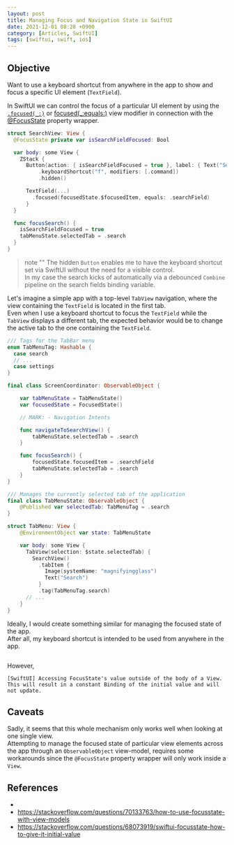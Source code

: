 ```yaml
---
layout: post
title: Managing Focus and Navigation State in SwiftUI
date: 2021-12-01 08:28 +0900
category: [Articles, SwiftUI]
tags: [swiftui, swift, ios]
---
```


## Objective

Want to use a keyboard shortcut from anywhere in the app to show and focus a specific UI element (`TextField`).

In SwiftUI we can control the focus of a particular UI element by using the [`.focused(_:)`](https://developer.apple.com/documentation/swiftui/view/focused(_:)) or [focused(_:equals:)](https://developer.apple.com/documentation/swiftui/view/focused(_:equals:)) view modifier in connection with the [@FocusState](https://developer.apple.com/documentation/swiftui/focusstate/) property wrapper.  

```swift
struct SearchView: View {
  @FocusState private var isSearchFieldFocused: Bool

  var body: some View {
    ZStack {
      Button(action: { isSearchFieldFocused = true }, label: { Text("Search") })
          .keyboardShortcut("f", modifiers: [.command])
          .hidden()

      TextField(...)
        .focused(focusedState.$focusedItem, equals: .searchField)
      }
  }

  func focusSearch() {
    isSearchFieldFocused = true
    tabMenuState.selectedTab = .search
  }
}
```
> note ""
> The hidden `Button` enables me to have the keyboard shortcut set via SwiftUI without the need for a visible control.  
> In my case the search kicks of automatically via a debounced `Combine` pipeline on the search fields binding variable.

Let's imagine a simple app with a top-level `TabView` navigation, where the view containing the `TextField` is located in the first tab.  
Even when I use a keyboard shortcut to focus the `TextField` while the `TabView` displays a different tab, the expected behavior would be to change the active tab to the one containing the `TextField`.


```swift
/// Tags for the TabBar menu
enum TabMenuTag: Hashable {
  case search
  // ...
  case settings
}

final class ScreenCoordinator: ObservableObject {

    var tabMenuState = TabMenuState()
    var focusedState = FocusedState()

    // MARK: - Navigation Intents

    func navigateToSearchView() {
        tabMenuState.selectedTab = .search
    }

    func focusSearch() {
        focusedState.focusedItem = .searchField
        tabMenuState.selectedTab = .search
    }
}

/// Manages the currently selected tab of the application
final class TabMenuState: ObservableObject {
    @Published var selectedTab: TabMenuTag = .search
}

struct TabMenu: View {
    @EnvironmentObject var state: TabMenuState

    var body: some View {
      TabView(selection: $state.selectedTab) {
        SearchView()
          .tabItem {
            Image(systemName: "magnifyingglass")
            Text("Search")
          }
          .tag(TabMenuTag.search)
      // ...
    }
}
```

Ideally, I would create something similar for managing the focused state of the app.  
After all, my keyboard shortcut is intended to be used from anywhere in the app.

```swift

```

However, 

```
[SwiftUI] Accessing FocusState's value outside of the body of a View. This will result in a constant Binding of the initial value and will not update.
```


## Caveats

Sadly, it seems that this whole mechanism only works well when looking at one single view.  
Attempting to manage the focused state of particular view elements across the app through an `ObservableObject` view-model, requires some workarounds since the `@FocusState` property wrapper will only work inside a `View`.


## References

- [](https://onmyway133.com/posts/how-to-focus-textfield-in-swiftui/)
- https://stackoverflow.com/questions/70133763/how-to-use-focusstate-with-view-models
- https://stackoverflow.com/questions/68073919/swiftui-focusstate-how-to-give-it-initial-value
